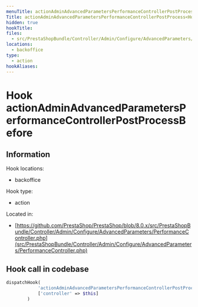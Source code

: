 ```yaml
---
menuTitle: actionAdminAdvancedParametersPerformanceControllerPostProcess<HookName>Before
Title: actionAdminAdvancedParametersPerformanceControllerPostProcess<HookName>Before
hidden: true
hookTitle: 
files:
  - src/PrestaShopBundle/Controller/Admin/Configure/AdvancedParameters/PerformanceController.php
locations:
  - backoffice
type:
  - action
hookAliases:
---
```


# Hook actionAdminAdvancedParametersPerformanceControllerPostProcess<HookName>Before

## Information

Hook locations: 
  - backoffice

Hook type: 
  - action

Located in: 
  - [https://github.com/PrestaShop/PrestaShop/blob/8.0.x/src/PrestaShopBundle/Controller/Admin/Configure/AdvancedParameters/PerformanceController.php](src/PrestaShopBundle/Controller/Admin/Configure/AdvancedParameters/PerformanceController.php)

## Hook call in codebase

```php
dispatchHook(
            'actionAdminAdvancedParametersPerformanceControllerPostProcess' . $hookName . 'Before',
            ['controller' => $this]
        )
```